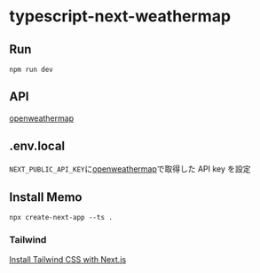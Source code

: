 # typescript-next-weathermap

## Run

```
npm run dev
```

## API

[openweathermap](https://openweathermap.org/)

## .env.local

`NEXT_PUBLIC_API_KEY`に[openweathermap](https://openweathermap.org/)で取得した API key を設定

## Install Memo

```
npx create-next-app --ts .
```

### Tailwind

[Install Tailwind CSS with Next.js](https://tailwindcss.com/docs/guides/nextjs)
